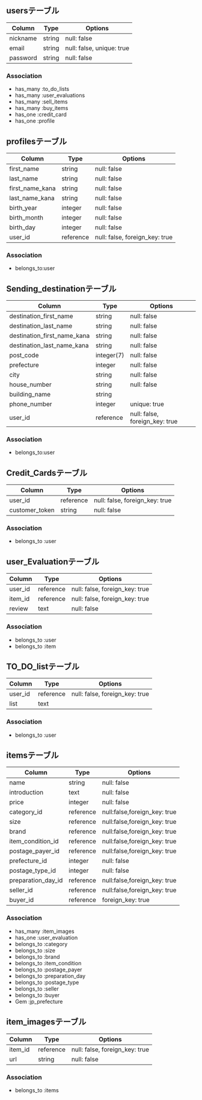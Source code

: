 ## usersテーブル
|Column|Type|Options|
|------|----|-------|
|nickname|string|null: false|
|email|string|null: false, unique: true|
|password|string|null: false|

### Association
- has_many :to_do_lists
- has_many :user_evaluations
- has_many :sell_items
- has_many :buy_items
- has_one :credit_card
- has_one :profile

## profilesテーブル
|Column|Type|Options|
|------|----|-------|
|first_name|string|null: false|
|last_name|string|null: false|
|first_name_kana|string|null: false|
|last_name_kana|string|null: false|
|birth_year|integer|null: false|
|birth_month|integer|null: false|
|birth_day|integer|null: false|
|user_id|reference|null: false, foreign_key: true|

### Association
- belongs_to:user

## Sending_destinationテーブル
|Column|Type|Options|
|------|----|-------|
|destination_first_name|string|null: false|
|destination_last_name|string|null: false|
|destination_first_name_kana|string|null: false|
|destination_last_name_kana|string|null: false|
|post_code|integer(7)|null: false|
|prefecture|integer|null: false|
|city|string|null: false|
|house_number|string|null: false|
|building_name|string||
|phone_number|integer|unique: true|
|user_id|reference|null: false, foreign_key: true|

### Association
- belongs_to:user

## Credit_Cardsテーブル
|Column|Type|Options|
|------|----|-------|
|user_id|reference|null: false, foreign_key: true|
|customer_token|string|null: false|

### Association
- belongs_to :user

## user_Evaluationテーブル
|Column|Type|Options|
|------|----|-------|
|user_id|reference|null: false, foreign_key: true|
|item_id|reference|null: false, foreign_key: true|
|review|text|null: false|

### Association
- belongs_to :user
- belongs_to :item

## TO_DO_listテーブル
|Column|Type|Options|
|------|----|-------|
|user_id|reference|null: false, foreign_key: true|
|list|text||

### Association
- belongs_to :user

## itemsテーブル
|Column|Type|Options|
|------|----|-------|
|name|string|null: false|
|introduction|text|null: false|
|price|integer|null: false|
|category_id|reference|null:false,foreign_key: true|
|size|reference|null:false,foreign_key: true|
|brand|reference|null:false,foreign_key: true|
|item_condition_id|reference|null:false,foreign_key: true|
|postage_payer_id|reference|null:false,foreign_key: true|
|prefecture_id|integer|null: false|
|postage_type_id|integer|null: false|
|preparation_day_id|reference|null:false,foreign_key: true|
|seller_id|reference|null:false,foreign_key: true|
|buyer_id|reference|foreign_key: true|

### Association
- has_many :item_images
- has_one :user_evaluation
- belongs_to :category
- belongs_to :size
- belongs_to :brand
- belongs_to :item_condition
- belongs_to :postage_payer
- belongs_to :preparation_day
- belongs_to :postage_type
- belongs_to :seller
- belongs_to :buyer
- Gem :jp_prefecture

## item_imagesテーブル
|Column|Type|Options|
|------|----|-------|
|item_id|reference|null: false, foreign_key: true|
|url|string|null: false|

### Association
- belongs_to :items

